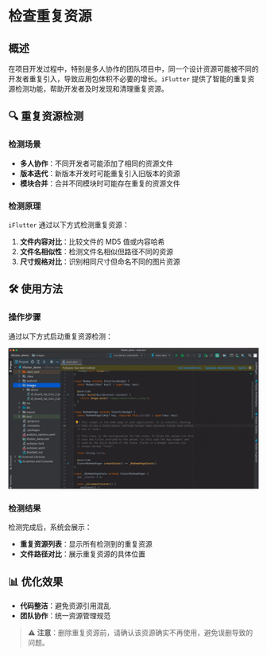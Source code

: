 # 检查重复资源

## 概述

在项目开发过程中，特别是多人协作的团队项目中，同一个设计资源可能被不同的开发者重复引入，导致应用包体积不必要的增长。`iFlutter` 提供了智能的重复资源检测功能，帮助开发者及时发现和清理重复资源。

## 🔍 重复资源检测

### 检测场景

- **多人协作**：不同开发者可能添加了相同的资源文件
- **版本迭代**：新版本开发时可能重复引入旧版本的资源
- **模块合并**：合并不同模块时可能存在重复的资源文件

### 检测原理

`iFlutter` 通过以下方式检测重复资源：

1. **文件内容对比**：比较文件的 MD5 值或内容哈希
2. **文件名相似性**：检测文件名相似但路径不同的资源
3. **尺寸规格对比**：识别相同尺寸但命名不同的图片资源

## 🛠️ 使用方法

### 操作步骤

通过以下方式启动重复资源检测：

![重复资源检查效果](../../configs/res_duplicate.gif)

### 检测结果

检测完成后，系统会展示：

- **重复资源列表**：显示所有检测到的重复资源
- **文件路径对比**：展示重复资源的具体位置

## 📊 优化效果

- **代码整洁**：避免资源引用混乱
- **团队协作**：统一资源管理规范

> ⚠️ **注意**：删除重复资源前，请确认该资源确实不再使用，避免误删导致的问题。
